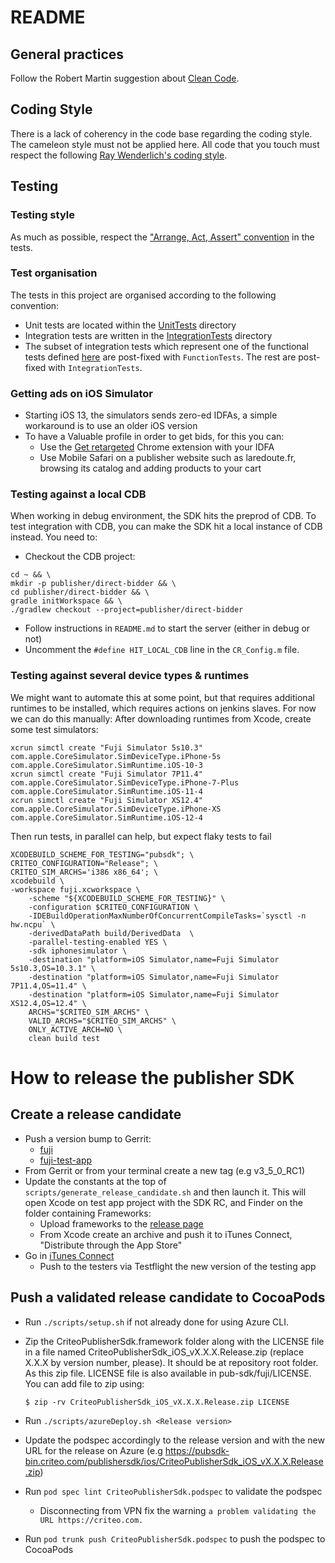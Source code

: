#  README

## General practices

Follow the Robert Martin suggestion about [Clean Code](https://gist.github.com/wojteklu/73c6914cc446146b8b533c0988cf8d29).

## Coding Style

There is a lack of coherency in the code base regarding the coding style. The cameleon style must not be applied here. All code that you touch must respect the following [Ray Wenderlich's coding style](https://github.com/raywenderlich/objective-c-style-guide).


## Testing

### Testing style
As much as possible, respect the ["Arrange, Act, Assert" convention](http://wiki.c2.com/?ArrangeActAssert) in the tests.

### Test organisation
The tests in this project are organised according to the following convention:
- Unit tests are located within the [UnitTests](pubsdk/Tests/UnitTests) directory
- Integration tests are written in the [IntegrationTests](pubsdk/Tests/IntegrationTests) directory
- The subset of integration tests which represent one of the functional tests defined [here](https://confluence.criteois.com/display/EE/Functional+Tests)
 are post-fixed with `FunctionTests`. The rest are post-fixed with `IntegrationTests`.

### Getting ads on iOS Simulator
- Starting iOS 13, the simulators sends zero-ed IDFAs, a simple workaround is to use an older iOS version
- To have a Valuable profile in order to get bids, for this you can:
    - Use the [Get retargeted](https://chrome.google.com/webstore/detail/get-retargeted/lkfglidpccbhmpgpekfbkidncpinjobl) Chrome extension with your IDFA
    - Use Mobile Safari on a publisher website such as laredoute.fr, browsing its catalog and adding products to your cart

### Testing against a local CDB

When working in debug environment, the SDK hits the preprod of CDB. To test integration with CDB,
you can make the SDK hit a local instance of CDB instead. You need to:

- Checkout the CDB project:

```shell
cd ~ && \
mkdir -p publisher/direct-bidder && \
cd publisher/direct-bidder && \
gradle initWorkspace && \
./gradlew checkout --project=publisher/direct-bidder
```

- Follow instructions in `README.md` to start the server (either in debug or not)
- Uncomment the `#define HIT_LOCAL_CDB` line in the `CR_Config.m` file.

### Testing against several device types & runtimes

We might want to automate this at some point, but that requires additional runtimes to be installed,
which requires actions on jenkins slaves. For now we can do this manually:
After downloading runtimes from Xcode, create some test simulators:
```shell
xcrun simctl create "Fuji Simulator 5s10.3" com.apple.CoreSimulator.SimDeviceType.iPhone-5s com.apple.CoreSimulator.SimRuntime.iOS-10-3
xcrun simctl create "Fuji Simulator 7P11.4" com.apple.CoreSimulator.SimDeviceType.iPhone-7-Plus com.apple.CoreSimulator.SimRuntime.iOS-11-4
xcrun simctl create "Fuji Simulator XS12.4" com.apple.CoreSimulator.SimDeviceType.iPhone-XS com.apple.CoreSimulator.SimRuntime.iOS-12-4
```
Then run tests, in parallel can help, but expect flaky tests to fail
```shell
XCODEBUILD_SCHEME_FOR_TESTING="pubsdk"; \
CRITEO_CONFIGURATION="Release"; \
CRITEO_SIM_ARCHS='i386 x86_64'; \
xcodebuild \
-workspace fuji.xcworkspace \
    -scheme "${XCODEBUILD_SCHEME_FOR_TESTING}" \
    -configuration $CRITEO_CONFIGURATION \
    -IDEBuildOperationMaxNumberOfConcurrentCompileTasks=`sysctl -n hw.ncpu` \
    -derivedDataPath build/DerivedData  \
    -parallel-testing-enabled YES \
    -sdk iphonesimulator \
    -destination "platform=iOS Simulator,name=Fuji Simulator 5s10.3,OS=10.3.1" \
    -destination "platform=iOS Simulator,name=Fuji Simulator 7P11.4,OS=11.4" \
    -destination "platform=iOS Simulator,name=Fuji Simulator XS12.4,OS=12.4" \
    ARCHS="$CRITEO_SIM_ARCHS" \
    VALID_ARCHS="$CRITEO_SIM_ARCHS" \
    ONLY_ACTIVE_ARCH=NO \
    clean build test
```

# How to release the publisher SDK

## Create a release candidate

* Push a version bump to Gerrit:
    * [fuji](https://review.crto.in/659643)
    * [fuji-test-app](https://review.crto.in/659663)
* From Gerrit or from your terminal create a new tag (e.g v3_5_0_RC1)
* Update the constants at the top of `scripts/generate_release_candidate.sh` and then launch it. This will open Xcode on test app project with the SDK RC, and Finder on the folder containing Frameworks:
    * Upload frameworks to the [release page](https://confluence.criteois.com/display/PUBSDK/Releases)
    * From Xcode create an archive and push it to iTunes Connect, "Distribute through the App Store"
* Go in [iTunes Connect](https://itunesconnect.apple.com/)
    * Push to the testers via Testflight the new version of the testing app

## Push a validated release candidate to CocoaPods

* Run `./scripts/setup.sh` if not already done for using Azure CLI.
* Zip the CriteoPublisherSdk.framework folder along with the LICENSE file in a file named CriteoPublisherSdk_iOS_vX.X.X.Release.zip (replace X.X.X by version number, please). It should be at repository root folder. As this zip file. LICENSE file is also available in pub-sdk/fuji/LICENSE. You can add file to zip using:

      $ zip -rv CriteoPublisherSdk_iOS_vX.X.X.Release.zip LICENSE
* Run `./scripts/azureDeploy.sh <Release version>`
* Update the podspec accordingly to the release version and with the new URL for the release on Azure (e.g https://pubsdk-bin.criteo.com/publishersdk/ios/CriteoPublisherSdk_iOS_vX.X.X.Release.zip)
* Run `pod spec lint CriteoPublisherSdk.podspec` to validate the podspec
  * Disconnecting from VPN fix the warning `a problem validating the URL https://criteo.com.`
* Run `pod trunk push CriteoPublisherSdk.podspec` to push the podspec to CocoaPods
